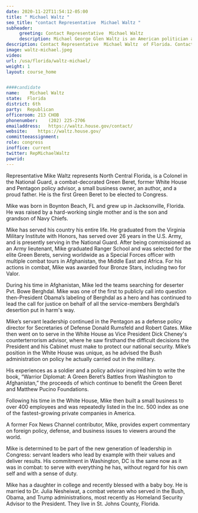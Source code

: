 ```yaml
---
date: 2020-11-22T11:54:12-05:00
title: " Michael Waltz "
seo_title: "contact Representative  Michael Waltz "
subheader:
     greeting: Contact Representative  Michael Waltz  
     description: Michael George Glen Waltz is an American politician and United States Army officer serving as the U.S. Representative for Florida's 6th congressional district. He is a member of the Republican Party. 
description: Contact Representative  Michael Waltz  of Florida. Contact information for  Michael Waltz  includes email address, phone number, and mailing address.
image: waltz-michael.jpeg
video: 
url: /usa/florida/waltz-michael/
weight: 1
layout: course_home


####candidate
name:	 Michael Waltz 
state:	Florida
district: 6th
party:	Republican
officeroom:	213 CHOB
phonenumber:	(202) 225-2706
emailaddress:	https://waltz.house.gov/contact/
website:	https://waltz.house.gov/
committeeassignment: 
role: congress
inoffice: current
twitter: RepMichaelWaltz
powrid: 
---
```


Representative Mike Waltz represents North Central Florida, is a Colonel in the National Guard, a combat-decorated Green Beret, former White House and Pentagon policy advisor, a small business owner, an author, and a proud father. He is the first Green Beret to be elected to Congress.

Mike was born in Boynton Beach, FL and grew up in Jacksonville, Florida. He was raised by a hard-working single mother and is the son and grandson of Navy Chiefs.

Mike has served his country his entire life. He graduated from the Virginia Military Institute with Honors, has served over 26 years in the U.S. Army, and is presently serving in the National Guard. After being commissioned as an Army lieutenant, Mike graduated Ranger School and was selected for the elite Green Berets, serving worldwide as a Special Forces officer with multiple combat tours in Afghanistan, the Middle East and Africa. For his actions in combat, Mike was awarded four Bronze Stars, including two for Valor.

During his time in Afghanistan, Mike led the teams searching for deserter Pvt. Bowe Berghdal. Mike was one of the first to publicly call into question then-President Obama’s labeling of Berghdal as a hero and has continued to lead the call for justice on behalf of all the service-members Berghdal’s desertion put in harm's way.

Mike’s servant leadership continued in the Pentagon as a defense policy director for Secretaries of Defense Donald Rumsfeld and Robert Gates. Mike then went on to serve in the White House as Vice President Dick Cheney's counterterrorism advisor, where he saw firsthand the difficult decisions the President and his Cabinet must make to protect our national security. Mike’s position in the White House was unique, as he advised the Bush administration on policy he actually carried out in the military. 

His experiences as a soldier and a policy advisor inspired him to write the book, “Warrior Diplomat: A Green Beret’s Battles from Washington to Afghanistan,” the proceeds of which continue to benefit the Green Beret and Matthew Pucino Foundations.

Following his time in the White House, Mike then built a small business to over 400 employees and was repeatedly listed in the Inc. 500 index as one of the fastest-growing private companies in America.

A former Fox News Channel contributor, Mike, provides expert commentary on foreign policy, defense, and business issues to viewers around the world.

Mike is determined to be part of the new generation of leadership in Congress: servant leaders who lead by example with their values and deliver results. His commitment in Washington, DC is the same now as it was in combat: to serve with everything he has, without regard for his own self and with a sense of duty.

Mike has a daughter in college and recently blessed with a baby boy. He is married to Dr. Julia Nesheiwat, a combat veteran who served in the Bush, Obama, and Trump administrations, most recently as Homeland Security Advisor to the President.  They live in St. Johns County, Florida.